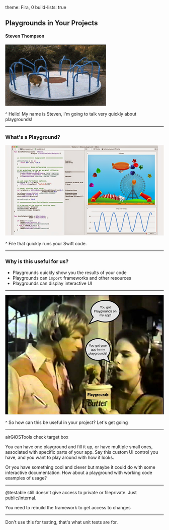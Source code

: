 theme: Fira, 0
build-lists: true

## Playgrounds in Your Projects



#### Steven Thompson



![inline 120%](105092-dog-running-on-merry-go-round-0XON.gif)

^ Hello! My name is Steven, I'm going to talk very quickly about playgrounds!

---

### What's a Playground?

![inline](Swift%20A%20New%20Programming%20Language%20Introduced%20by%20Apple%20For%20iOS%20and%20OS%20X%20Development.jpg)

^ File that quickly runs your Swift code.

---

### Why is this useful for us?

- Playgrounds quickly show you the results of your code
- Playgrounds can `import` frameworks and other resources
- Playgrounds can display interactive UI

---

![inline](peanutbutterchocolate.jpg)

^ So how can this be useful in your project? Let's get going

---

airGiOSTools check target box

You can have one playground and fill it up, or have multiple small ones, associated with specific parts of your app. Say this custom UI control you have, and you want to play around with how it looks.

Or you have something cool and clever but maybe it could do with some interactive documentation. How about a playground with working code examples of usage?

---

@testable still doesn't give access to private or fileprivate. Just public/internal.

You need to rebuild the framework to get access to changes

---

Don't use this for testing, that's what unit tests are for.
